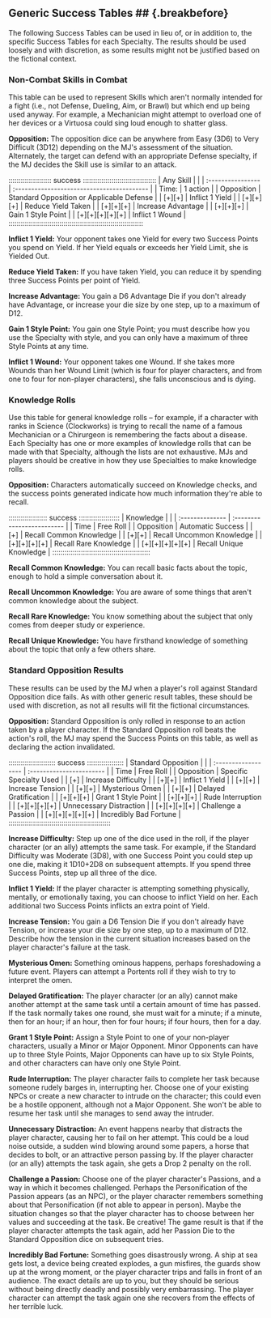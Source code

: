 ## Generic Success Tables ## {.breakbefore}

The following Success Tables can be used in lieu of, or in addition to,
the specific Success Tables for each Specialty. The results should be
used loosely and with discretion, as some results might not be justified
based on the fictional context.

### Non-Combat Skills in Combat

This table can be used to represent Skills which aren't normally
intended for a fight (i.e., not Defense, Dueling, Aim, or Brawl) but
which end up being used anyway. For example, a Mechanician might attempt
to overload one of her devices or a Virtuosa could sing loud enough to
shatter glass.

**Opposition:** The opposition dice can be anywhere from Easy (3D6) to
Very Difficult (3D12) depending on the MJ's assessment of the situation.
Alternately, the target can defend with an appropriate Defense
specialty, if the MJ decides the Skill use is similar to an attack.

::::::::::::::::::::: success ::::::::::::::::::::::::::::::::::::
| Any Skill         |                                            |
| :---------------- | :----------------------------------------- |
| Time:             | 1 action                                   |
| Opposition        | Standard Opposition or Applicable Defense  |
| [+][+]            | Inflict 1 Yield                            |
| [+][+][+]         | Reduce Yield Taken                         |
| [+][+][+]         | Increase Advantage                         |
| [+][+][+]         | Gain 1 Style Point                         |
| [+][+][+][+][+]   | Inflict 1 Wound                            |
::::::::::::::::::::::::::::::::::::::::::::::::::::::::::::::::::

**Inflict 1 Yield:** Your opponent takes one Yield for every two Success
Points you spend on Yield. If her Yield equals or exceeds her Yield
Limit, she is Yielded Out. 

**Reduce Yield Taken:** If you have taken Yield, you can reduce it by
spending three Success Points per point of Yield.

**Increase Advantage:** You gain a D6 Advantage Die if you don't already
have Advantage, or increase your die size by one step, up to a maximum
of D12.

**Gain 1 Style Point:** You gain one Style Point; you must describe how
you use the Specialty with style, and you can only have a maximum of
three Style Points at any time.

**Inflict 1 Wound:** Your opponent takes one Wound. If she takes more
Wounds than her Wound Limit (which is four for player characters, and
from one to four for non-player characters), she falls unconscious and
is dying.

### Knowledge Rolls

Use this table for general knowledge rolls – for example, if a character
with ranks in Science (Clockworks) is trying to recall the name of a
famous Mechanician or a Chirurgeon is remembering the facts about a
disease. Each Specialty has one or more examples of knowledge rolls that
can be made with that Specialty, although the lists are not exhaustive.
MJs and players should be creative in how they use Specialties to make
knowledge rolls.

**Opposition:** Characters automatically succeed on Knowledge checks, and
the success points generated indicate how much information they're able
to recall.

::::::::::::::::::: success ::::::::::::::::::::
| Knowledge       |                            | 
| :-------------- | :------------------------- |
| Time            | Free Roll                  |
| Opposition      | Automatic Success          |
| [+]             | Recall Common Knowledge    |
| [+][+]          | Recall Uncommon Knowledge  |
| [+][+][+][+]    | Recall Rare Knowledge      |
| [+][+][+][+][+] | Recall Unique Knowledge    |
::::::::::::::::::::::::::::::::::::::::::::::::

**Recall Common Knowledge:** You can recall basic facts about the topic,
enough to hold a simple conversation about it.

**Recall Uncommon Knowledge:** You are aware of some things that aren't
common knowledge about the subject.

**Recall Rare Knowledge:** You know something about the subject that
only comes from deeper study or experience.

**Recall Unique Knowledge:** You have firsthand knowledge of something
about the topic that only a few others share.

### Standard Opposition Results

These results can be used by the MJ when a player's roll against
Standard Opposition dice fails. As with other generic result tables,
these should be used with discretion, as not all results will fit the
fictional circumstances.

**Opposition:** Standard Opposition is only rolled in response to an
action taken by a player character. If the Standard Opposition roll
beats the action's roll, the MJ may spend the Success Points on this
table, as well as declaring the action invalidated.

::::::::::::::::::::::: success ::::::::::::::::::
| Standard Opposition |                          |
| :------------------ | :----------------------- |
| Time                | Free Roll                |
| Opposition          | Specific Specialty Used  |
| [+]                 | Increase Difficulty      |
| [+][+]              | Inflict 1 Yield          |
| [+][+]              | Increase Tension         |
| [+][+]              | Mysterious Omen          |
| [+][+]              | Delayed Gratification    |
| [+][+][+]           | Grant 1 Style Point      |
| [+][+][+]           | Rude Interruption        |
| [+][+][+][+]        | Unnecessary Distraction  |
| [+][+][+][+]        | Challenge a Passion      |
| [+][+][+][+][+]     | Incredibly Bad Fortune   |
::::::::::::::::::::::::::::::::::::::::::::::::::

**Increase Difficulty:** Step up one of the dice used in the roll, if
the player character (or an ally) attempts the same task. For example,
if the Standard Difficulty was Moderate (3D8), with one Success Point
you could step up one die, making it 1D10+2D8 on subsequent attempts. If
you spend three Success Points, step up all three of the dice.

**Inflict 1 Yield:** If the player character is attempting something
physically, mentally, or emotionally taxing, you can choose to inflict
Yield on her. Each additional two Success Points inflicts an extra point
of Yield.

**Increase Tension:** You gain a D6 Tension Die if you don't already
have Tension, or increase your die size by one step, up to a maximum of
D12. Describe how the tension in the current situation increases based
on the player character's failure at the task.

**Mysterious Omen:** Something ominous happens, perhaps foreshadowing a
future event. Players can attempt a Portents roll if they wish to try to
interpret the omen.

**Delayed Gratification:** The player character (or an ally) cannot make
another attempt at the same task until a certain amount of time has
passed. If the task normally takes one round, she must wait for a
minute; if a minute, then for an hour; if an hour, then for four hours;
if four hours, then for a day.

**Grant 1 Style Point:** Assign a Style Point to one of your non-player
characters, usually a Minor or Major Opponent. Minor Opponents can have
up to three Style Points, Major Opponents can have up to six Style
Points, and other characters can have only one Style Point.

**Rude Interruption:** The player character fails to complete her task
because someone rudely barges in, interrupting her. Choose one of your
existing NPCs or create a new character to intrude on the character;
this could even be a hostile opponent, although not a Major Opponent.
She won't be able to resume her task until she manages to send away the
intruder.

**Unnecessary Distraction:** An event happens nearby that distracts the
player character, causing her to fail on her attempt. This could be a
loud noise outside, a sudden wind blowing around some papers, a horse
that decides to bolt, or an attractive person passing by. If the player
character (or an ally) attempts the task again, she gets a Drop 2
penalty on the roll.

**Challenge a Passion:** Choose one of the player character's Passions,
and a way in which it becomes challenged. Perhaps the Personification of
the Passion appears (as an NPC), or the player character remembers
something about that Personification (if not able to appear in person).
Maybe the situation changes so that the player character has to choose
between her values and succeeding at the task. Be creative\! The game
result is that if the player character attempts the task again, add her
Passion Die to the Standard Opposition dice on subsequent tries.

**Incredibly Bad Fortune:** Something goes disastrously wrong. A ship at
sea gets lost, a device being created explodes, a gun misfires, the
guards show up at the wrong moment, or the player character trips and
falls in front of an audience. The exact details are up to you, but they
should be serious without being directly deadly and possibly very
embarrassing. The player character can attempt the task again one she
recovers from the effects of her terrible luck.
